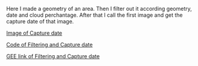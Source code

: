 Here I made a geometry of an area. Then I filter out it according geometry, date and cloud perchantage. After that I call the first image and get the capture date of that image.

[Image of Capture date](https://github.com/AtikulRahi/GEE_filterAndCaptureDate/blob/main/CaptureDate.JPG)

[Code of Filtering and Capture date](https://github.com/AtikulRahi/GEE_filterAndCaptureDate/blob/main/filterAndcapturedate.js)

[GEE link of Filtering and Capture date](https://code.earthengine.google.com/56c07bb02d980653601ccf47ac46f463)
